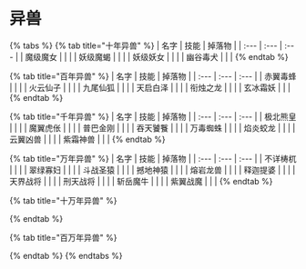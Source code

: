 # 异兽



{% tabs %}
{% tab title="十年异兽" %}
| 名字 | 技能 | 掉落物 |
| :--- | :--- | :--- |
| 魔级魔女 |  |  |
| 妖级魔蝎 |  |  |
| 妖级妖女 |  |  |
| 幽谷毒犬 |  |  |
{% endtab %}

{% tab title="百年异兽" %}
| 名字 | 技能 | 掉落物 |
| :--- | :--- | :--- |
| 赤翼毒蜂 |  |  |
| 火云仙子 |  |  |
| 九尾仙狐 |  |  |
| 天启白泽 |  |  |
| 衔烛之龙 |  |  |
| 玄冰霜妖 |  |  |
{% endtab %}

{% tab title="千年异兽" %}
| 名字 | 技能 | 掉落物 |
| :--- | :--- | :--- |
| 极北熊皇 |  |  |
| 魔翼虎伥 |  |  |
| 普巴金刚 |  |  |
| 吞天饕餮 |  |  |
| 万毒蜘蛛 |  |  |
| 焰炎蛟龙 |  |  |
| 云翼凶兽 |  |  |
| 紫霜神兽 |  |  |
{% endtab %}

{% tab title="万年异兽" %}
| 名字 | 技能 | 掉落物 |
| :--- | :--- | :--- |
| 不详梼杌 |  |  |
| 翠绿寡妇 |  |  |
| 斗战圣猿 |  |  |
| 撼地神猿 |  |  |
| 熔岩龙兽 |  |  |
| 释迦提婆 |  |  |
| 天界战将 |  |  |
| 刑天战将 |  |  |
| 斩岳魔牛 |  |  |
| 紫翼战魔 |  |  |
{% endtab %}

{% tab title="十万年异兽" %}

{% endtab %}

{% tab title="百万年异兽" %}

{% endtab %}
{% endtabs %}

